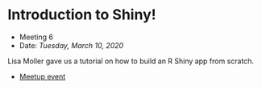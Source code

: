 
#  Introduction to Shiny!
- Meeting 6
- Date: *Tuesday, March 10, 2020*

Lisa Moller gave us a tutorial on how to build an R Shiny app from scratch.

- [Meetup event](https://www.meetup.com/rladies-boulder/events/268492926/)